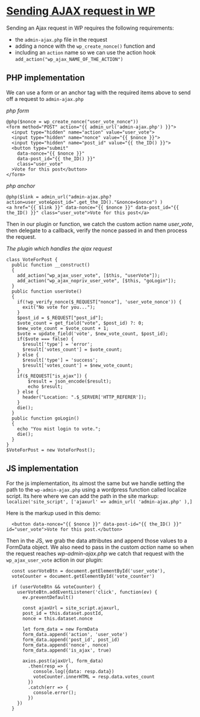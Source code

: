 # [Sending AJAX request in WP](https://wpmudev.com/blog/using-ajax-with-wordpress/)

Sending an Ajax request in WP requires the following requirements:
  - the `admin-ajax.php` file in the request
  - adding a nonce with the `wp_create_nonce()` function and
  - including an `action` name so we can use the action hook `add_action("wp_ajax_NAME_OF_THE_ACTION")`

## PHP implementation
We can use a form or an anchor tag with the required items above to send off a request to `admin-ajax.php`

*php form*
```
@php($nonce = wp_create_nonce("user_vote_nonce"))
<form method="POST" action="{{ admin_url('admin-ajax.php') }}">
  <input type="hidden" name="action" value="user_vote">
  <input type="hidden" name="nonce" value="{{ $nonce }}"> 
  <input type="hidden" name="post_id" value="{{ the_ID() }}"> 
  <button type="submit"
    data-nonce="{{ $nonce }}"
    data-post_id="{{ the_ID() }}"
    class="user_vote"
  >Vote for this post</button>
</form>
```
*php anchor*
```
@php($link = admin_url("admin-ajax.php?action=user_vote&post_id=".get_the_ID()."&nonce=$nonce") )
<a href="{{ $link }}" data-nonce="{{ $nonce }}" data-post_id="{{ the_ID() }}" class="user_vote">Vote for this post</a>
```

Then in our plugin or function, we catch the custom action name *user_vote*, then delegate to a callback, verify the nonce passed in and then process the request.

*The plugin which handles the ajax request*
```
class VoteForPost {
  public function __construct()
  { 
    add_action("wp_ajax_user_vote", [$this, "userVote"]);
    add_action("wp_ajax_nopriv_user_vote", [$this, "goLogin"]);
  }
  public function userVote()
  {
    if(!wp_verify_nonce($_REQUEST["nonce"], 'user_vote_nonce')) {
      exit("No vote for you...");
    }
    $post_id = $_REQUEST["post_id"];
    $vote_count = get_field("vote", $post_id) ?: 0;
    $new_vote_count = $vote_count + 1;
    $vote = update_field('vote', $new_vote_count, $post_id);
    if($vote === false) {
      $result['type'] = 'error';
      $result['votes_count'] = $vote_count;
    } else {
      $result['type'] = 'success';
      $result['votes_count'] = $new_vote_count;
    }
    if($_REQUEST["is_ajax"]) {
        $result = json_encode($result);
        echo $result;
    } else {
      header("Location: ".$_SERVER['HTTP_REFERER']);
    }
    die();
  }
  public function goLogin()
  {
    echo "You mist login to vote.";
    die();
  }
}
$VoteForPost = new VoteForPost();
```

## JS implementation
For the js implementation, its almost the same but we handle setting the path to the `wp-admin-ajax.php` using a wordpress function called localize script. Its here where we can add the path in the site markup:
`localize('site_script', ['ajaxurl' => admin_url( 'admin-ajax.php' ),]`

Here is the markup used in this demo:
```
  <button data-nonce="{{ $nonce }}" data-post-id="{{ the_ID() }}" id="user_vote">Vote for this post.</button>
```

Then in the JS, we grab the data attributes and append those values to a FormData object. We also need to pass in the custom *action* name so when the request reaches *wp-admin-ajax.php* we catch that request with the `wp_ajax_user_vote` action in our plugin:
```
  const userVoteBtn = document.getElementById('user_vote'),
  voteCounter = document.getElementById('vote_counter')

  if (userVoteBtn && voteCounter) {
    userVoteBtn.addEventListener('click', function(ev) {
      ev.preventDefault()

      const ajaxUrl = site_script.ajaxurl,
      post_id = this.dataset.postId,
      nonce = this.dataset.nonce

      let form_data = new FormData
      form_data.append('action', 'user_vote')
      form_data.append('post_id', post_id)
      form_data.append('nonce', nonce)
      form_data.append('is_ajax', true)

      axios.post(ajaxUrl, form_data)
        .then(resp => {
          console.log({data: resp.data})
          voteCounter.innerHTML = resp.data.votes_count
        })
        .catch(err => {
          console.error();
        })
    })
  }
```
